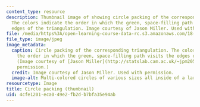 ```yaml
---
content_type: resource
description: Thumbnail image of showing circle packing of the corresponding triangulation.
  The colors indicate the order in which the green, space-filling path visits the
  edges of the triangulation. Image courtesy of Jason Miller. Used with permission.
file: /media/https%3A/open-learning-course-data-rc.s3.amazonaws.com/18-177-universal-random-structures-in-2d-fall-2015/4cfe1201eca049e2fb2db7bfa35e94ab_18-177f15-th.jpg
file_type: image/jpeg
image_metadata:
  caption: Circle packing of the corresponding triangulation. The colors indicate
    the order in which the green, space-filling path visits the edges of the triangulation.
    (Image courtesy of [Jason Miller](http://statslab.cam.ac.uk/~jpm205/). Used with
    permission.)
  credit: Image courtesy of Jason Miller. Used with permission.
  image-alt: Multi-colored circles of various sizes all inside of a larger circle.
resourcetype: Image
title: Circle packing (thumbnail)
uid: 4cfe1201-eca0-49e2-fb2d-b7bfa35e94ab
---
```

